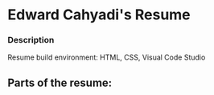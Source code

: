 # Edward Cahyadi's Resume
### Description
Resume build environment: HTML, CSS, Visual Code Studio
## Parts of the resume:


